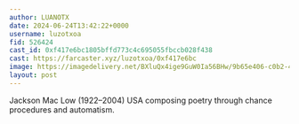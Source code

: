 ```yaml
---
author: LUANOTX
date: 2024-06-24T13:42:22+0000
username: luzotxoa
fid: 526424
cast_id: 0xf417e6bc1805bffd773c4c695055fbccb028f438
cast: https://farcaster.xyz/luzotxoa/0xf417e6bc
image: https://imagedelivery.net/BXluQx4ige9GuW0Ia56BHw/9b65e406-c0b2-405f-d53f-b06a1e887a00/original
layout: post
---
```


Jackson Mac Low (1922–2004) USA composing poetry through chance procedures and automatism.

<img src='https://imagedelivery.net/BXluQx4ige9GuW0Ia56BHw/9b65e406-c0b2-405f-d53f-b06a1e887a00/original' alt='' referrerpolicy='no-referrer'/>
<img src='https://imagedelivery.net/BXluQx4ige9GuW0Ia56BHw/a1863fde-3751-4b01-0ec7-5f9e96551900/original' alt='' referrerpolicy='no-referrer'/>
